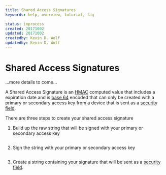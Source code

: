 ```yaml
---
title: Shared Access Signatures
keywords: help, overview, tutorial, faq

status: inprocess
created: 20171002
updated: 20171002
createdby: Kevin D. Wolf
updatedby: Kevin D. Wolf
---
```

# Shared Access Signatures

...more details to come...

A Shared Access Signature is an [HMAC](https://en.wikipedia.org/wiki/Hash-based_message_authentication_code) computed value that includes a expiration date and is [base 64](https://en.wikipedia.org/wiki/Base64) encoded that can only be created with a primary or secondary access 
key from a device that is sent as a [security field](SecurityFields.md).

There are three steps to create your shared access signature

1. Build up the raw string that will be signed with your primary or secondary access key
```

```

2. Sign the string with your primary or secondary access key
```

```

3.  Create a string containing your signature that will be sent as a [security field](SecurityFields.md).
```

```
